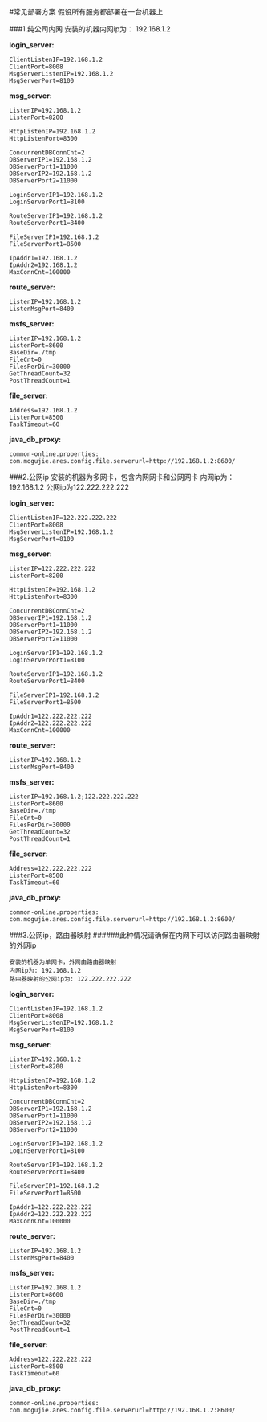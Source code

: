 #常见部署方案
	假设所有服务都部署在一台机器上

###1.纯公司内网 
	安装的机器内网ip为： 192.168.1.2
	
**login_server:**

	ClientListenIP=192.168.1.2		
	ClientPort=8008
	MsgServerListenIP=192.168.1.2	
	MsgServerPort=8100
	
	
**msg_server:**
	
	ListenIP=192.168.1.2
	ListenPort=8200

	HttpListenIP=192.168.1.2
	HttpListenPort=8300

	ConcurrentDBConnCnt=2
	DBServerIP1=192.168.1.2
	DBServerPort1=11000
	DBServerIP2=192.168.1.2
	DBServerPort2=11000

	LoginServerIP1=192.168.1.2
	LoginServerPort1=8100

	RouteServerIP1=192.168.1.2
	RouteServerPort1=8400

	FileServerIP1=192.168.1.2
	FileServerPort1=8500

	IpAddr1=192.168.1.2 	
	IpAddr2=192.168.1.2		
	MaxConnCnt=100000
	
**route_server:**

	ListenIP=192.168.1.2			
	ListenMsgPort=8400
	
**msfs_server:**

	ListenIP=192.168.1.2		
	ListenPort=8600
	BaseDir=./tmp
	FileCnt=0
	FilesPerDir=30000
	GetThreadCount=32
	PostThreadCount=1
	
**file_server:**
	
	Address=192.168.1.2	
	ListenPort=8500			
	TaskTimeout=60        
	
**java_db_proxy:**
	
	common-online.properties:
	com.mogujie.ares.config.file.serverurl=http://192.168.1.2:8600/


###2.公网ip
	安装的机器为多网卡，包含内网网卡和公网网卡
	内网ip为：192.168.1.2
	公网ip为122.222.222.222


**login_server:**

	ClientListenIP=122.222.222.222		
	ClientPort=8008
	MsgServerListenIP=192.168.1.2	
	MsgServerPort=8100
	
	
**msg_server:**
	
	ListenIP=122.222.222.222
	ListenPort=8200

	HttpListenIP=192.168.1.2
	HttpListenPort=8300

	ConcurrentDBConnCnt=2
	DBServerIP1=192.168.1.2
	DBServerPort1=11000
	DBServerIP2=192.168.1.2
	DBServerPort2=11000

	LoginServerIP1=192.168.1.2
	LoginServerPort1=8100

	RouteServerIP1=192.168.1.2
	RouteServerPort1=8400

	FileServerIP1=192.168.1.2
	FileServerPort1=8500

	IpAddr1=122.222.222.222
	IpAddr2=122.222.222.222
	MaxConnCnt=100000
	
**route_server:**

	ListenIP=192.168.1.2			
	ListenMsgPort=8400
	
**msfs_server:**

	ListenIP=192.168.1.2;122.222.222.222		
	ListenPort=8600
	BaseDir=./tmp
	FileCnt=0
	FilesPerDir=30000
	GetThreadCount=32
	PostThreadCount=1
	
**file_server:**
	
	Address=122.222.222.222	
	ListenPort=8500			
	TaskTimeout=60        
	
**java_db_proxy:**
	
	common-online.properties:
	com.mogujie.ares.config.file.serverurl=http://192.168.1.2:8600/


###3.公网ip，路由器映射
######此种情况请确保在内网下可以访问路由器映射的外网ip

	安装的机器为单网卡，外网由路由器映射
	内网ip为: 192.168.1.2
	路由器映射的公网ip为: 122.222.222.222
**login_server:**

	ClientListenIP=192.168.1.2	
	ClientPort=8008
	MsgServerListenIP=192.168.1.2	
	MsgServerPort=8100
	
	
**msg_server:**
	
	ListenIP=192.168.1.2
	ListenPort=8200

	HttpListenIP=192.168.1.2
	HttpListenPort=8300

	ConcurrentDBConnCnt=2
	DBServerIP1=192.168.1.2
	DBServerPort1=11000
	DBServerIP2=192.168.1.2
	DBServerPort2=11000

	LoginServerIP1=192.168.1.2
	LoginServerPort1=8100

	RouteServerIP1=192.168.1.2
	RouteServerPort1=8400

	FileServerIP1=192.168.1.2
	FileServerPort1=8500

	IpAddr1=122.222.222.222	
	IpAddr2=122.222.222.222
	MaxConnCnt=100000
	
**route_server:**

	ListenIP=192.168.1.2			
	ListenMsgPort=8400
	
**msfs_server:**

	ListenIP=192.168.1.2		
	ListenPort=8600
	BaseDir=./tmp
	FileCnt=0
	FilesPerDir=30000
	GetThreadCount=32
	PostThreadCount=1
	
**file_server:**
	
	Address=122.222.222.222	
	ListenPort=8500			
	TaskTimeout=60        
	
**java_db_proxy:**
	
	common-online.properties:
	com.mogujie.ares.config.file.serverurl=http://192.168.1.2:8600/